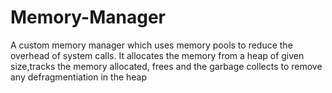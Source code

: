 # Memory-Manager
A custom memory manager which uses memory pools to reduce the overhead of system calls. It allocates the memory from a heap of given size,tracks the memory allocated, frees and the garbage collects to remove any defragmentiation in the heap
